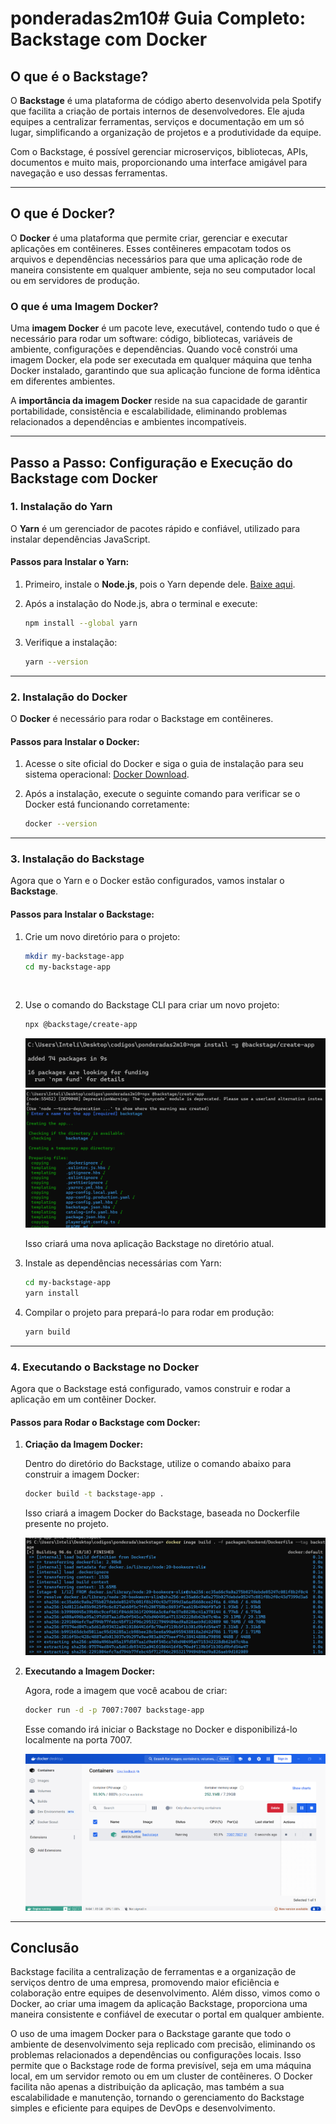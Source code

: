 # ponderadas2m10# Guia Completo: Backstage com Docker

## O que é o Backstage?

O **Backstage** é uma plataforma de código aberto desenvolvida pela Spotify que facilita a criação de portais internos de desenvolvedores. Ele ajuda equipes a centralizar ferramentas, serviços e documentação em um só lugar, simplificando a organização de projetos e a produtividade da equipe.

Com o Backstage, é possível gerenciar microserviços, bibliotecas, APIs, documentos e muito mais, proporcionando uma interface amigável para navegação e uso dessas ferramentas.

---

## O que é Docker?

O **Docker** é uma plataforma que permite criar, gerenciar e executar aplicações em contêineres. Esses contêineres empacotam todos os arquivos e dependências necessários para que uma aplicação rode de maneira consistente em qualquer ambiente, seja no seu computador local ou em servidores de produção.

### O que é uma Imagem Docker?

Uma **imagem Docker** é um pacote leve, executável, contendo tudo o que é necessário para rodar um software: código, bibliotecas, variáveis de ambiente, configurações e dependências. Quando você constrói uma imagem Docker, ela pode ser executada em qualquer máquina que tenha Docker instalado, garantindo que sua aplicação funcione de forma idêntica em diferentes ambientes.

A **importância da imagem Docker** reside na sua capacidade de garantir portabilidade, consistência e escalabilidade, eliminando problemas relacionados a dependências e ambientes incompatíveis.

---

## Passo a Passo: Configuração e Execução do Backstage com Docker

### 1. Instalação do Yarn

O **Yarn** é um gerenciador de pacotes rápido e confiável, utilizado para instalar dependências JavaScript.

#### Passos para Instalar o Yarn:

1. Primeiro, instale o **Node.js**, pois o Yarn depende dele. [Baixe aqui](https://nodejs.org/).
2. Após a instalação do Node.js, abra o terminal e execute:

   ```bash
   npm install --global yarn
   ```

3. Verifique a instalação:

   ```bash
   yarn --version
   ```

---

### 2. Instalação do Docker

O **Docker** é necessário para rodar o Backstage em contêineres.

#### Passos para Instalar o Docker:

1. Acesse o site oficial do Docker e siga o guia de instalação para seu sistema operacional: [Docker Download](https://www.docker.com/get-started).
2. Após a instalação, execute o seguinte comando para verificar se o Docker está funcionando corretamente:

   ```bash
   docker --version
   ```

---

### 3. Instalação do Backstage

Agora que o Yarn e o Docker estão configurados, vamos instalar o **Backstage**.

#### Passos para Instalar o Backstage:

1. Crie um novo diretório para o projeto:

   ```bash
   mkdir my-backstage-app
   cd my-backstage-app
   ```
   <img src="">

2. Use o comando do Backstage CLI para criar um novo projeto:

   ```bash
   npx @backstage/create-app
   ```

      <img src="img/Screenshot_8.png">

      <img src="img/Screenshot_9.png">



   Isso criará uma nova aplicação Backstage no diretório atual.

3. Instale as dependências necessárias com Yarn:

   ```bash
   cd my-backstage-app
   yarn install
   ```

4. Compilar o projeto para prepará-lo para rodar em produção:

   ```bash
   yarn build
   ```

---

### 4. Executando o Backstage no Docker

Agora que o Backstage está configurado, vamos construir e rodar a aplicação em um contêiner Docker.

#### Passos para Rodar o Backstage com Docker:

1. **Criação da Imagem Docker:**

   Dentro do diretório do Backstage, utilize o comando abaixo para construir a imagem Docker:

   ```bash
   docker build -t backstage-app .
   ```


   Isso criará a imagem Docker do Backstage, baseada no Dockerfile presente no projeto.

      <img src="img/Screenshot_10.png">


2. **Executando a Imagem Docker:**

   Agora, rode a imagem que você acabou de criar:

   ```bash
   docker run -d -p 7007:7007 backstage-app
   ```

   Esse comando irá iniciar o Backstage no Docker e disponibilizá-lo localmente na porta 7007.

   <img src="./img/Screenshot_12.png">


---

## Conclusão

 Backstage facilita a centralização de ferramentas e a organização de serviços dentro de uma empresa, promovendo maior eficiência e colaboração entre equipes de desenvolvimento. Além disso, vimos como o Docker, ao criar uma imagem da aplicação Backstage, proporciona uma maneira consistente e confiável de executar o portal em qualquer ambiente.

O uso de uma imagem Docker para o Backstage garante que todo o ambiente de desenvolvimento seja replicado com precisão, eliminando os problemas relacionados a dependências ou configurações locais. Isso permite que o Backstage rode de forma previsível, seja em uma máquina local, em um servidor remoto ou em um cluster de contêineres. O Docker facilita não apenas a distribuição da aplicação, mas também a sua escalabilidade e manutenção, tornando o gerenciamento do Backstage simples e eficiente para equipes de DevOps e desenvolvimento.